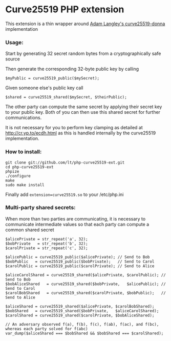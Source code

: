 Curve25519 PHP extension
========================

This extension is a thin wrapper around [Adam Langley's curve25519-donna](https://github.com/agl/curve25519-donna) implementation

### Usage:

Start by generating 32 secret random bytes from a cryptographically safe source

Then generate the corresponding 32-byte public key by calling

```
$myPublic = curve25519_public($mySecret);
```

Given someone else's public key call

```
$shared = curve25519_shared($mySecret, $theirPublic);
```

The other party can compute the same secret by applying their secret key to your public key. Both of you can then use this shared secret for further communications.

It is not necessary for you to perform key clamping as detailed at http://cr.yp.to/ecdh.html as this is handled internally by the curve25519 implementation.

### How to install:

```
git clone git://github.com/lt/php-curve25519-ext.git
cd php-curve25519-ext
phpize
./configure
make
sudo make install
```
Finally add `extension=curve25519.so` to your /etc/php.ini

### Multi-party shared secrets:

When more than two parties are communicating, it is necessary to communicate intermediate values so that each party can compute a common shared secret

```
$alicePrivate = str_repeat('a', 32);
$bobPrivate   = str_repeat('b', 32);
$carolPrivate = str_repeat('c', 32);

$alicePublic = curve25519_public($alicePrivate); // Send to Bob
$bobPublic   = curve25519_public($bobPrivate);   // Send to Carol
$carolPublic = curve25519_public($carolPrivate); // Send to Alice

$aliceCarolShared = curve25519_shared($alicePrivate, $carolPublic); // Send to Bob
$bobAliceShared   = curve25519_shared($bobPrivate,   $alicePublic); // Send to Carol
$carolBobShared   = curve25519_shared($carolPrivate, $bobPublic);   // Send to Alice

$aliceShared = curve25519_shared($alicePrivate, $carolBobShared);
$bobShared   = curve25519_shared($bobPrivate,   $aliceCarolShared);
$carolShared = curve25519_shared($carolPrivate, $bobAliceShared);

// An adversary observed f(a), f(b), f(c), f(ab), f(ac), and f(bc), whereas each party solved for f(abc)
var_dump($aliceShared === $bobShared && $bobShared === $carolShared);
```
